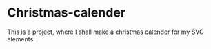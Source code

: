 # Christmas-calender

This is a project, where I shall make a christmas calender for my SVG elements.

